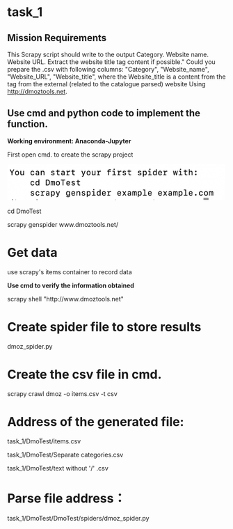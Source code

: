# task_1
<h2> Mission Requirements </h2>

This Scrapy script should write to the output Category. Website name. Website URL. Extract the website title tag content if possible."
Could you prepare the .csv with following columns:
"Category", "Website_name", "Website_URL", "Website_title",
where the Website_title is a content from the <title></title> tag from the external (related to the catalogue parsed) website
Using http://dmoztools.net.


<h2> Use cmd and python code to implement the function.</h2>
<b> Working environment: Anaconda-Jupyter </b>
<p> First open cmd. to create the scrapy project </p>

<img src="https://github.com/Alecia113/task_1/blob/main/start.png" width="500px"/>

<p>cd DmoTest </p>
<p> scrapy genspider www.dmoztools.net/ </p>

# Get data
use scrapy's items container to record data
<b><p> Use cmd to verify the information obtained </p></b>
<p>scrapy shell "http://www.dmoztools.net"</p>

# Create spider file to store results
<p>dmoz_spider.py</p>

# Create the csv file in cmd.
<p> scrapy crawl dmoz -o items.csv -t csv </p>

# Address of the generated file:
<p>task_1/DmoTest/items.csv</p>
<p>task_1/DmoTest/Separate categories.csv</p>
<p>task_1/DmoTest/text without '/' .csv</p>

# Parse file address：
task_1/DmoTest/DmoTest/spiders/dmoz_spider.py
